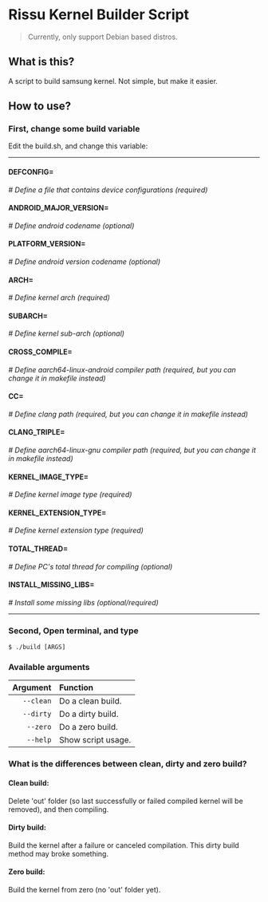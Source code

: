 # Rissu Kernel Builder Script
> Currently, only support Debian based distros.
## What is this?
<p>
A script to build samsung kernel.
Not simple, but make it easier.
</p>

## How to use?
### First, change some build variable
Edit the build.sh, and change this variable:
******************************************************
#### DEFCONFIG=
*# Define a file that contains device configurations (required)*

#### ANDROID_MAJOR_VERSION=
*# Define android codename (optional)*

#### PLATFORM_VERSION=
*# Define android version codename (optional)*

#### ARCH=
*# Define kernel arch (required)*

#### SUBARCH=
*# Define kernel sub-arch (optional)*

#### CROSS_COMPILE=
*# Define aarch64-linux-android compiler path (required, but you can change it in makefile instead)*

#### CC=
*# Define clang path (required, but you can change it in makefile instead)*

#### CLANG_TRIPLE=
*# Define aarch64-linux-gnu compiler path (required, but you can change it in makefile instead)*

#### KERNEL_IMAGE_TYPE=
*# Define kernel image type (required)*

#### KERNEL_EXTENSION_TYPE=
*# Define kernel extension type (required)*

#### TOTAL_THREAD=
*# Define PC's total thread for compiling (optional)*

#### INSTALL_MISSING_LIBS=
*# Install some missing libs (optional/required)*

******************************************************
### Second, Open terminal, and type
```
$ ./build [ARGS]
```
### Available arguments
Argument   | Function
-------:|:-------------------------
```--clean```     | Do a clean build.
```--dirty``` | Do a dirty build.
```--zero```     | Do a zero build.
```--help```  | Show script usage.

### What is the differences between clean, dirty and zero build?
#### Clean build: 
Delete 'out' folder (so last successfully or failed compiled kernel will be removed), and then compiling.
#### Dirty build: 
Build the kernel after a failure or canceled compilation. This dirty build method may broke something.
#### Zero build: 
Build the kernel from zero (no 'out' folder yet).
